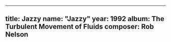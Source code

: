 
---
title: Jazzy
name: "Jazzy"
year:  1992
album: The Turbulent Movement of Fluids
composer: Rob Nelson
---

